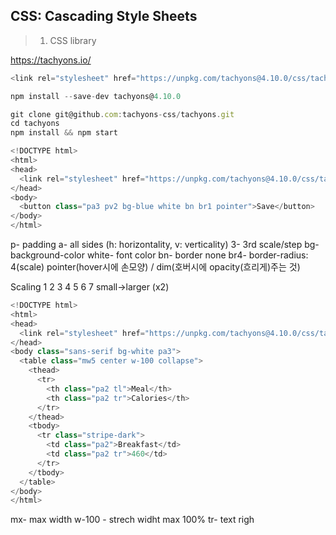 
## CSS: Cascading Style Sheets
>1. CSS library

https://tachyons.io/

```js
<link rel="stylesheet" href="https://unpkg.com/tachyons@4.10.0/css/tachyons.min.css"/>
```
```js
npm install --save-dev tachyons@4.10.0
```
```js
git clone git@github.com:tachyons-css/tachyons.git
cd tachyons
npm install && npm start
```
```js
<!DOCTYPE html>
<html>
<head>
  <link rel="stylesheet" href="https://unpkg.com/tachyons@4.10.0/css/tachyons.min.css"/>
</head>
<body>
  <button class="pa3 pv2 bg-blue white bn br1 pointer">Save</button>
</body>
</html>
```

p- padding
a- all sides (h: horizontality, v: verticality)
3- 3rd scale/step
bg- background-color
white- font color
bn- border none
br4- border-radius: 4(scale)
pointer(hover시에 손모양) / dim(호버시에 opacity(흐리게)주는 것)

Scaling
1 2 3 4 5 6 7
small->larger (x2)


```js
<!DOCTYPE html>
<html>
<head>
  <link rel="stylesheet" href="https://unpkg.com/tachyons@4.10.0/css/tachyons.min.css"/>
</head>
<body class="sans-serif bg-white pa3">
  <table class="mw5 center w-100 collapse">
    <thead>
      <tr>
        <th class="pa2 tl">Meal</th>
        <th class="pa2 tr">Calories</th>
      </tr>
    </thead>
    <tbody>
      <tr class="stripe-dark">
        <td class="pa2">Breakfast</td>
        <td class="pa2 tr">460</td>
      </tr>
    </tbody>
  </table>
</body>
</html>
```
mx- max width 
w-100 - strech widht max 100%
tr- text righ

